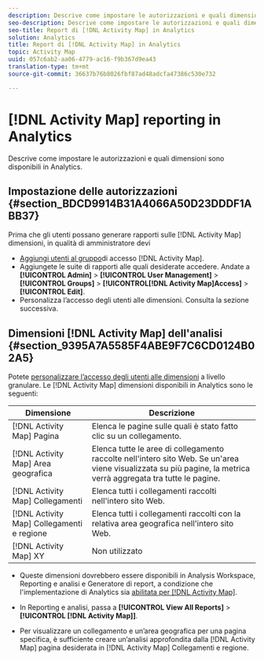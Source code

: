 ```yaml
---
description: Descrive come impostare le autorizzazioni e quali dimensioni sono disponibili in Analytics.
seo-description: Descrive come impostare le autorizzazioni e quali dimensioni sono disponibili in Analytics.
seo-title: Report di [!DNL Activity Map] in Analytics
solution: Analytics
title: Report di [!DNL Activity Map] in Analytics
topic: Activity Map
uuid: 057c6ab2-aa06-4779-ac16-f9b367d9ea43
translation-type: tm+mt
source-git-commit: 36637b76b8026fbf87ad48adcfa47386c530e732

---
```



# [!DNL Activity Map] reporting in Analytics

Descrive come impostare le autorizzazioni e quali dimensioni sono disponibili in Analytics.

## Impostazione delle autorizzazioni {#section_BDCD9914B31A4066A50D23DDDF1ABB37}

Prima che gli utenti possano generare rapporti sulle [!DNL Activity Map] dimensioni, in qualità di amministratore devi

* [Aggiungi utenti al gruppo](/help/analyze/activity-map/activitymap-getting-started/activitymap-getting-started-admins/activitymap-enable.md)di accesso [!DNL Activity Map].
* Aggiungete le suite di rapporti alle quali desiderate accedere. Andate a **[!UICONTROL Admin]** &gt; **[!UICONTROL User Management]** &gt; **[!UICONTROL Groups]** &gt; **[!UICONTROL[!DNL Activity Map]Access]** &gt; **[!UICONTROL Edit]**.
* Personalizza l’accesso degli utenti alle dimensioni. Consulta la sezione successiva.

## Dimensioni [!DNL Activity Map] dell'analisi {#section_9395A7A5585F4ABE9F7C6CD0124B02A5}

Potete [personalizzare l’accesso degli utenti alle dimensioni](https://marketing.adobe.com/resources/help/en_US/reference/groups-dimensions.html) a livello granulare. Le [!DNL Activity Map] dimensioni disponibili in Analytics sono le seguenti:

| Dimensione | Descrizione |
|---|---|
| [!DNL Activity Map] Pagina | Elenca le pagine sulle quali è stato fatto clic su un collegamento. |
| [!DNL Activity Map] Area geografica | Elenca tutte le aree di collegamento raccolte nell'intero sito Web. Se un'area viene visualizzata su più pagine, la metrica verrà aggregata tra tutte le pagine. |
| [!DNL Activity Map] Collegamenti | Elenca tutti i collegamenti raccolti nell'intero sito Web. |
| [!DNL Activity Map] Collegamenti e regione | Elenca tutti i collegamenti raccolti con la relativa area geografica nell'intero sito Web. |
| [!DNL Activity Map] XY | Non utilizzato |

* Queste dimensioni dovrebbero essere disponibili in Analysis Workspace, Reporting e analisi e Generatore di report, a condizione che l'implementazione di Analytics sia [abilitata per [!DNL Activity Map]](/help/analyze/activity-map/activitymap-getting-started/activitymap-getting-started-admins/activitymap-enable.md).
* In Reporting e analisi, passa a **[!UICONTROL View All Reports]** &gt; **[!UICONTROL [!DNL Activity Map]]**.

* Per visualizzare un collegamento e un’area geografica per una pagina specifica, è sufficiente creare un’analisi approfondita dalla [!DNL Activity Map] pagina desiderata in [!DNL Activity Map] Collegamenti e regione.


